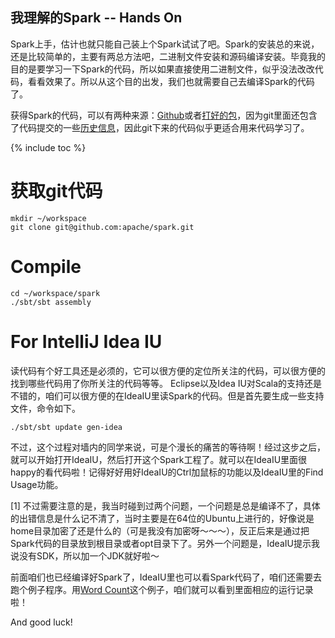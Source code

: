 我理解的Spark -- Hands On
-------------------------

Spark上手，估计也就只能自己装上个Spark试试了吧。Spark的安装总的来说，还是比较简单的，主要有两总方法吧，二进制文件安装和源码编译安装。毕竟我的目的是要学习一下Spark的代码，所以如果直接使用二进制文件，似乎没法改改代码，看看效果了。所以从这个目的出发，我们也就需要自己去编译Spark的代码了。

获得Spark的代码，可以有两种来源：[Github](https://github.com/apache/spark)或者[打好的包](http://spark.apache.org/downloads.html)，因为git里面还包含了代码提交的一些[历史信息](https://github.com/apache/spark/network)，因此git下来的代码似乎更适合用来代码学习了。

{% include toc %}

# 获取git代码
``` shell
mkdir ~/workspace
git clone git@github.com:apache/spark.git
```

# Compile
``` shell
cd ~/workspace/spark
./sbt/sbt assembly
```

# For IntelliJ Idea IU
读代码有个好工具还是必须的，它可以很方便的定位所关注的代码，可以很方便的找到哪些代码用了你所关注的代码等等。
Eclipse以及Idea IU对Scala的支持还是不错的，咱们可以很方便的在IdeaIU里读Spark的代码。但是首先要生成一些支持文件，命令如下。
``` shell
./sbt/sbt update gen-idea
```
不过，这个过程对墙内的同学来说，可是个漫长的痛苦的等待啊！经过这步之后，就可以开始打开IdeaIU，然后打开这个Spark工程了。就可以在IdeaIU里面很happy的看代码啦！记得好好用好IdeaIU的Ctrl加鼠标的功能以及IdeaIU里的Find Usage功能。

[1] 不过需要注意的是，我当时碰到过两个问题，一个问题是总是编译不了，具体的出错信息是什么记不清了，当时主要是在64位的Ubuntu上进行的，好像说是home目录加密了还是什么的（可是我没有加密呀～～～），反正后来是通过把Spark代码的目录放到根目录或者opt目录下了。另外一个问题是，IdeaIU提示我说没有SDK，所以加一个JDK就好啦～

前面咱们也已经编译好Spark了，IdeaIU里也可以看Spark代码了，咱们还需要去跑个例子程序。用[Word Count](./0.WordCount.context.md)这个例子，咱们就可以看到里面相应的运行记录啦！

And good luck!
